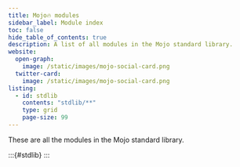 ```yaml
---
title: Mojo🔥 modules
sidebar_label: Module index
toc: false
hide_table_of_contents: true
description: A list of all modules in the Mojo standard library.
website:
  open-graph:
    image: /static/images/mojo-social-card.png
  twitter-card:
    image: /static/images/mojo-social-card.png
listing:
  - id: stdlib
    contents: "stdlib/**"
    type: grid
    page-size: 99
---
```


These are all the modules in the Mojo standard library.

:::{#stdlib}
:::
